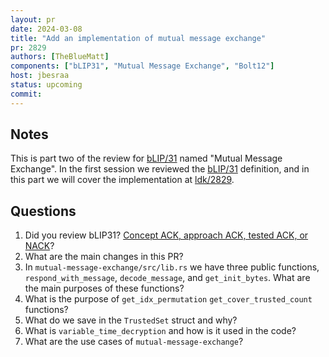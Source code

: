 ```yaml
---
layout: pr
date: 2024-03-08
title: "Add an implementation of mutual message exchange"
pr: 2829
authors: [TheBlueMatt]
components: ["bLIP31", "Mutual Message Exchange", "Bolt12"]
host: jbesraa
status: upcoming
commit:
---
```


## Notes
  This is part two of the review for [bLIP/31] named "Mutual Message
  Exchange".  In the first session we reviewed the [bLIP/31]
  definition, and in this part we will cover the implementation at
  [ldk/2829].

## Questions
1. Did you review bLIP31? [Concept ACK, approach ACK, tested ACK, or
   NACK](https://github.com/lightningdevkit/rust-lightning/blob/master/CONTRIBUTING.md#peer-review)?
2. What are the main changes in this PR?
3. In `mutual-message-exchange/src/lib.rs` we have three public
   functions, `respond_with_message`, `decode_message`, and
   `get_init_bytes`. What are the main purposes of these functions?
4. What is the purpose of `get_idx_permutation`
   `get_cover_trusted_count` functions?
5. What do we save in the `TrustedSet` struct and why?
6. What is `variable_time_decryption` and how is it used in the code?
7. What are the use cases of `mutual-message-exchange`?

[ldk/2829]: https://github.com/lightningdevkit/rust-lightning/pull/2829
[bLIP/31]: https://github.com/lightning/blips/pull/31/files
[bolt/11]: https://github.com/lightning/bolts/blob/master/11-payment-encoding.md
[bolt/12]: https://github.com/lightning/bolts/blob/9118a8f6be5bc08b7bc28fc2b4ebfed433900a9c/12-offer-encoding.md


